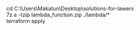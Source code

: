 cd C:\Users\Makatun\Desktop\solutions-for-lawers  
7z a -tzip lambda_function.zip ./lambda/*  
terraform apply  